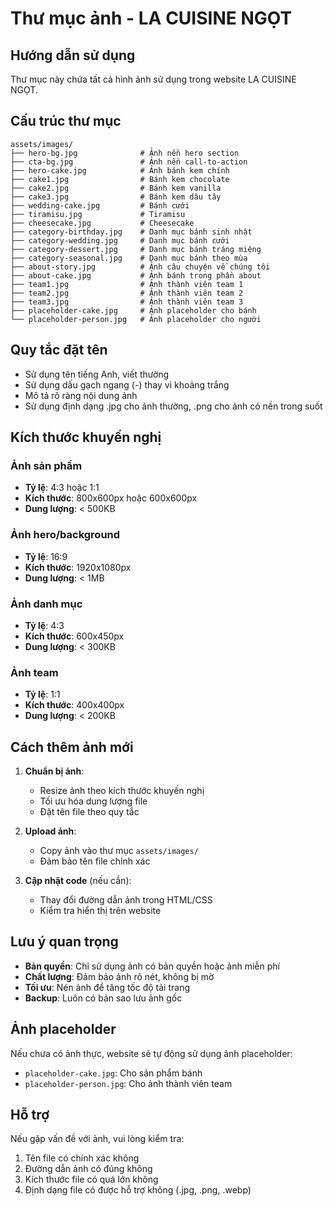 # Thư mục ảnh - LA CUISINE NGỌT

## Hướng dẫn sử dụng

Thư mục này chứa tất cả hình ảnh sử dụng trong website LA CUISINE NGỌT.

## Cấu trúc thư mục

```
assets/images/
├── hero-bg.jpg              # Ảnh nền hero section
├── cta-bg.jpg               # Ảnh nền call-to-action
├── hero-cake.jpg            # Ảnh bánh kem chính
├── cake1.jpg                # Bánh kem chocolate
├── cake2.jpg                # Bánh kem vanilla
├── cake3.jpg                # Bánh kem dâu tây
├── wedding-cake.jpg         # Bánh cưới
├── tiramisu.jpg             # Tiramisu
├── cheesecake.jpg           # Cheesecake
├── category-birthday.jpg    # Danh mục bánh sinh nhật
├── category-wedding.jpg     # Danh mục bánh cưới
├── category-dessert.jpg     # Danh mục bánh tráng miệng
├── category-seasonal.jpg    # Danh mục bánh theo mùa
├── about-story.jpg          # Ảnh câu chuyện về chúng tôi
├── about-cake.jpg           # Ảnh bánh trong phần about
├── team1.jpg                # Ảnh thành viên team 1
├── team2.jpg                # Ảnh thành viên team 2
├── team3.jpg                # Ảnh thành viên team 3
├── placeholder-cake.jpg     # Ảnh placeholder cho bánh
└── placeholder-person.jpg   # Ảnh placeholder cho người
```

## Quy tắc đặt tên

- Sử dụng tên tiếng Anh, viết thường
- Sử dụng dấu gạch ngang (-) thay vì khoảng trắng
- Mô tả rõ ràng nội dung ảnh
- Sử dụng định dạng .jpg cho ảnh thường, .png cho ảnh có nền trong suốt

## Kích thước khuyến nghị

### Ảnh sản phẩm
- **Tỷ lệ**: 4:3 hoặc 1:1
- **Kích thước**: 800x600px hoặc 600x600px
- **Dung lượng**: < 500KB

### Ảnh hero/background
- **Tỷ lệ**: 16:9
- **Kích thước**: 1920x1080px
- **Dung lượng**: < 1MB

### Ảnh danh mục
- **Tỷ lệ**: 4:3
- **Kích thước**: 600x450px
- **Dung lượng**: < 300KB

### Ảnh team
- **Tỷ lệ**: 1:1
- **Kích thước**: 400x400px
- **Dung lượng**: < 200KB

## Cách thêm ảnh mới

1. **Chuẩn bị ảnh**:
   - Resize ảnh theo kích thước khuyến nghị
   - Tối ưu hóa dung lượng file
   - Đặt tên file theo quy tắc

2. **Upload ảnh**:
   - Copy ảnh vào thư mục `assets/images/`
   - Đảm bảo tên file chính xác

3. **Cập nhật code** (nếu cần):
   - Thay đổi đường dẫn ảnh trong HTML/CSS
   - Kiểm tra hiển thị trên website

## Lưu ý quan trọng

- **Bản quyền**: Chỉ sử dụng ảnh có bản quyền hoặc ảnh miễn phí
- **Chất lượng**: Đảm bảo ảnh rõ nét, không bị mờ
- **Tối ưu**: Nén ảnh để tăng tốc độ tải trang
- **Backup**: Luôn có bản sao lưu ảnh gốc

## Ảnh placeholder

Nếu chưa có ảnh thực, website sẽ tự động sử dụng ảnh placeholder:
- `placeholder-cake.jpg`: Cho sản phẩm bánh
- `placeholder-person.jpg`: Cho ảnh thành viên team

## Hỗ trợ

Nếu gặp vấn đề với ảnh, vui lòng kiểm tra:
1. Tên file có chính xác không
2. Đường dẫn ảnh có đúng không
3. Kích thước file có quá lớn không
4. Định dạng file có được hỗ trợ không (.jpg, .png, .webp)

